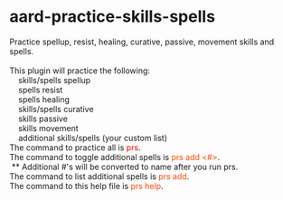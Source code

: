 # aard-practice-skills-spells<br>
Practice spellup, resist, healing, curative, passive, movement skills and spells.<br>
<br>
This plugin will practice the following:<br>
&nbsp;&nbsp;&nbsp;&nbsp;skills/spells spellup<br>
&nbsp;&nbsp;&nbsp;&nbsp;spells resist<br>
&nbsp;&nbsp;&nbsp;&nbsp;spells healing<br>
&nbsp;&nbsp;&nbsp;&nbsp;skills/spells curative<br>
&nbsp;&nbsp;&nbsp;&nbsp;skills passive<br>
&nbsp;&nbsp;&nbsp;&nbsp;skills movement<br>
&nbsp;&nbsp;&nbsp;&nbsp;additional skills/spells (your custom list)<br>
The command to practice all is <font style='color:red;'>prs</font>.<br>
The command to toggle additional spells is <font style='color:orangered;'>prs add <#></font>.<br>
&nbsp;** Additional #'s will be converted to name after you run prs.<br>
The command to list additional spells is <font style='color:orangered;'>prs add</font>.<br>
The command to this help file is <font style='color:orangered;'>prs help</font>.<br>
